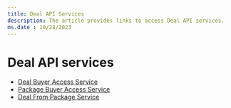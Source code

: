```yaml
---
title: Deal API Services
description: The article provides links to access Deal API services.
ms.date : 10/28/2023
---
```


# Deal API services

- [Deal Buyer Access Service](deal-buyer-access-service.md)
- [Package Buyer Access Service](package-buyer-access-service.md)
- [Deal From Package Service](deal-from-package-service.md)
